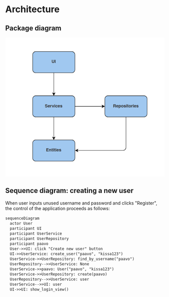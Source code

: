 # Architecture

## Package diagram

![Package diagram](./images/achitecture_package_diagram.png)

## Sequence diagram: creating a new user

When user inputs unused username and password and clicks "Register", the control of the application proceeds as follows:

```mermaid
sequenceDiagram
  actor User
  participant UI
  participant UserService
  participant UserRepository
  participant paavo
  User->>UI: click "Create new user" button
  UI->>UserService: create_user("paavo", "kissa123")
  UserService->>UserRepository: find_by_username("paavo")
  UserRepository-->>UserService: None
  UserService->>paavo: User("paavo", "kissa123")
  UserService->>UserRepository: create(paavo)
  UserRepository-->>UserService: user
  UserService-->>UI: user
  UI->>UI: show_login_view()
```
